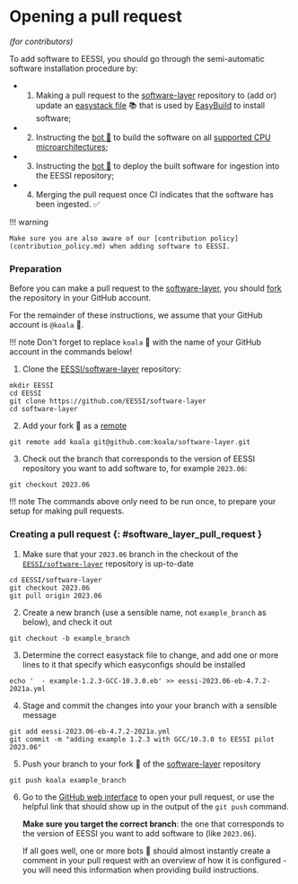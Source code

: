 # Opening a pull request

*(for contributors)*

To add software to EESSI, you should go through the semi-automatic software installation procedure by:

* 1) Making a pull request to the [software-layer](https://github.com/EESSI/software-layer) repository
     to (add or) update an [easystack file](https://docs.easybuild.io/easystack-files) :books: that is used by
     [EasyBuild](https://docs.easybuild.io/) to install software;
* 2) Instructing the [bot :robot:](../bot.md) to build the software on all [supported CPU microarchitectures](../software_layer/cpu_targets.md);
* 3) Instructing the [bot :robot:](../bot.md) to deploy the built software for ingestion into the EESSI repository;
* 4) Merging the pull request once CI indicates that the software has been ingested. :white_check_mark:

!!! warning

    Make sure you are also aware of our [contribution policy](contribution_policy.md) when adding software to EESSI.

### Preparation

Before you can make a pull request to the [software-layer](https://github.com/EESSI/software-layer),
you should [fork](https://docs.github.com/en/get-started/quickstart/fork-a-repo) the repository in your GitHub account.

For the remainder of these instructions, we assume that your GitHub account is `@koala` :koala:.

!!! note
    Don't forget to replace `koala` :koala: with the name of your GitHub account in the commands below!

1) Clone the [EESSI/software-layer](https://github.com/EESSI/software-layer) repository:

```
mkdir EESSI
cd EESSI
git clone https://github.com/EESSI/software-layer
cd software-layer
```

2) Add your fork :koala: as a [remote](https://docs.github.com/en/get-started/getting-started-with-git/about-remote-repositories)

```
git remote add koala git@github.com:koala/software-layer.git
```

3) Check out the branch that corresponds to the version of EESSI repository you want to add software to,
   for example `2023.06`:

```
git checkout 2023.06
```

!!! note
    The commands above only need to be run once, to prepare your setup for making pull requests.

### Creating a pull request {: #software_layer_pull_request }

1) Make sure that your `2023.06` branch in the checkout of the
  [`EESSI/software-layer`](https://github.com/EESSI/software-layer) repository is up-to-date

```
cd EESSI/software-layer
git checkout 2023.06
git pull origin 2023.06
```

2) Create a new branch (use a sensible name, not `example_branch` as below), and check it out

```shell
git checkout -b example_branch
```

3) Determine the correct easystack file to change, and add one or more lines to it that specify which
   easyconfigs should be installed

```shell
echo '  - example-1.2.3-GCC-10.3.0.eb' >> eessi-2023.06-eb-4.7.2-2021a.yml
```

4) Stage and commit the changes into your your branch with a sensible message

```shell
git add eessi-2023.06-eb-4.7.2-2021a.yml
git commit -m "adding example 1.2.3 with GCC/10.3.0 to EESSI pilot 2023.06"
```

5) Push your branch to your fork :koala: of the [software-layer](https://github.com/EESSI/software-layer) repository

```shell
git push koala example_branch
```

6) Go to the [GitHub web interface](https://github.com/EESSI/software-layer) to open your pull request,
   or use the helpful link that should show up in the output of the `git push` command.

   **Make sure you target the correct branch**: the one that corresponds to the version of EESSI you want to add
   software to (like `2023.06`).

   If all goes well, one or more bots :robot: should almost instantly create a comment in your pull request
   with an overview of how it is configured - you will need this information when providing build instructions.
